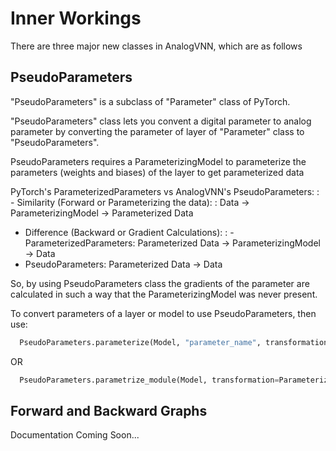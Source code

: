 # Inner Workings

There are three major new classes in AnalogVNN, which are as follows

## PseudoParameters

"PseudoParameters" is a subclass of "Parameter" class of PyTorch.

"PseudoParameters" class lets you convent a digital parameter to analog parameter by converting
the parameter of layer of "Parameter" class to "PseudoParameters".

PseudoParameters requires a ParameterizingModel to parameterize the parameters (weights and biases) of the
layer to get parameterized data

PyTorch's ParameterizedParameters vs AnalogVNN's PseudoParameters:
: - Similarity (Forward or Parameterizing the data):
: Data -> ParameterizingModel -> Parameterized Data
- Difference (Backward or Gradient Calculations):
: - ParameterizedParameters: Parameterized Data -> ParameterizingModel -> Data
- PseudoParameters: Parameterized Data -> Data

So, by using PseudoParameters class the gradients of the parameter are calculated in such a way that
the ParameterizingModel was never present.

To convert parameters of a layer or model to use PseudoParameters, then use:

  ```python
    PseudoParameters.parameterize(Model, "parameter_name", transformation=ParameterizingModel)
  ```

OR

  ```python
    PseudoParameters.parametrize_module(Model, transformation=ParameterizingModel)
  ```

## Forward and Backward Graphs

Documentation Coming Soon...
